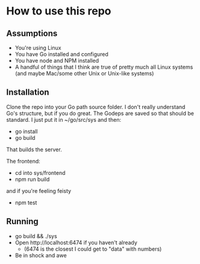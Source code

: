 # How to use this repo

## Assumptions

- You're using Linux
- You have Go installed and configured
- You have node and NPM installed
- A handful of things that I think are true of pretty much all Linux systems (and maybe Mac/some other Unix or Unix-like systems)

## Installation

Clone the repo into your Go path source folder. I don't really understand Go's structure, but if you do great. The Godeps are saved so that should be standard. I just put it in ~/go/src/sys and then:

- go install
- go build

That builds the server.

The frontend:

- cd into sys/frontend
- npm run build

and if you're feeling feisty

- npm test

## Running

- go build && ./sys
- Open http://localhost:6474 if you haven't already
  - (6474 is the closest I could get to "data" with numbers)
- Be in shock and awe
